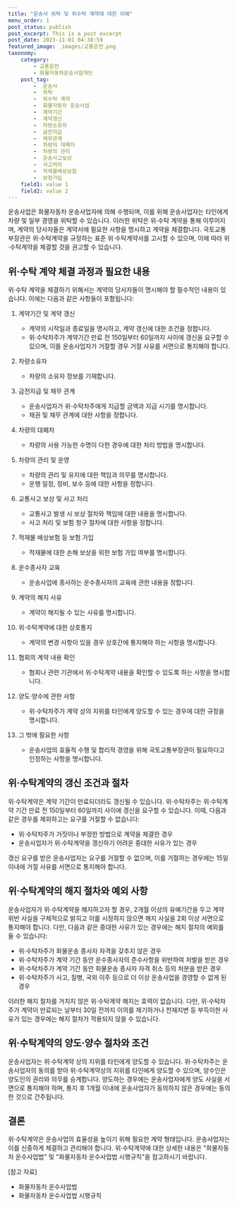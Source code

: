 ```yaml
---
title: "운송사 위탁 및 위수탁 계약에 대한 이해"
menu_order: 1
post_status: publish
post_excerpt: This is a post excerpt
post_date: 2023-11-01 04:38:59
featured_image: _images/교통운전.png
taxonomy:
    category:
        - 교통운전
        - 화물자동차운송사업개인
    post_tag:
        -  운송사
        -  위탁
        -  위수탁 계약
        -  화물자동차 운송사업
        -  계약기간
        -  계약갱신
        -  차량소유자
        -  금전지급
        -  채무관계
        -  차량의 대폐차
        -  차량의 관리
        -  운송사고보상
        -  사고처리
        -  적재물배상보험
        -  보험가입
    field1: value 1
    field2: value 2
---
```



운송사업은 화물자동차 운송사업자에 의해 수행되며, 이를 위해 운송사업자는 타인에게 차량 및 일부 경영을 위탁할 수 있습니다. 이러한 위탁은 위·수탁 계약을 통해 이루어지며, 계약의 당사자들은 계약서에 필요한 사항을 명시하고 계약을 체결합니다. 국토교통부장관은 위·수탁계약을 규정하는 표준 위·수탁계약서를 고시할 수 있으며, 이에 따라 위·수탁계약을 체결할 것을 권고할 수 있습니다.

## 위·수탁 계약 체결 과정과 필요한 내용

위·수탁 계약을 체결하기 위해서는 계약의 당사자들이 명시해야 할 필수적인 내용이 있습니다. 이에는 다음과 같은 사항들이 포함됩니다:

1. 계약기간 및 계약 갱신
   - 계약의 시작일과 종료일을 명시하고, 계약 갱신에 대한 조건을 정합니다.
   - 위·수탁차주가 계약기간 만료 전 150일부터 60일까지 사이에 갱신을 요구할 수 있으며, 이를 운송사업자가 거절할 경우 거절 사유를 서면으로 통지해야 합니다.

2. 차량소유자
   - 차량의 소유자 정보를 기재합니다.

3. 금전지급 및 채무 관계
   - 운송사업자가 위·수탁차주에게 지급할 금액과 지급 시기를 명시합니다.
   - 채권 및 채무 관계에 대한 사항을 정합니다.

4. 차량의 대폐차
   - 차량의 사용 가능한 수명이 다한 경우에 대한 처리 방법을 명시합니다.

5. 차량의 관리 및 운영
   - 차량의 관리 및 유지에 대한 책임과 의무를 명시합니다.
   - 운행 일정, 정비, 보수 등에 대한 사항을 정합니다.

6. 교통사고 보상 및 사고 처리
   - 교통사고 발생 시 보상 절차와 책임에 대한 내용을 명시합니다.
   - 사고 처리 및 보험 청구 절차에 대한 사항을 정합니다.

7. 적재물 배상보험 등 보험 가입
   - 적재물에 대한 손해 보상을 위한 보험 가입 여부를 명시합니다.

8. 운수종사자 교육
   - 운송사업에 종사하는 운수종사자의 교육에 관한 내용을 정합니다.

9. 계약의 해지 사유
   - 계약이 해지될 수 있는 사유를 명시합니다.

10. 위·수탁계약에 대한 상호통지
    - 계약의 변경 사항이 있을 경우 상호간에 통지해야 하는 사항을 명시합니다.

11. 협회의 계약 내용 확인
    - 협회나 관련 기관에서 위·수탁계약 내용을 확인할 수 있도록 하는 사항을 명시합니다.

12. 양도·양수에 관한 사항
    - 위·수탁차주가 계약 상의 지위를 타인에게 양도할 수 있는 경우에 대한 규정을 명시합니다.

13. 그 밖에 필요한 사항
    - 운송사업의 효율적 수행 및 합리적 경영을 위해 국토교통부장관이 필요하다고 인정하는 사항을 명시합니다.

## 위·수탁계약의 갱신 조건과 절차

위·수탁계약은 계약 기간이 만료되더라도 갱신될 수 있습니다. 위·수탁차주는 위·수탁계약 기간 만료 전 150일부터 60일까지 사이에 갱신을 요구할 수 있습니다. 이때, 다음과 같은 경우를 제외하고는 요구를 거절할 수 없습니다:

- 위·수탁차주가 거짓이나 부정한 방법으로 계약을 체결한 경우
- 운송사업자가 위·수탁계약을 갱신하기 어려운 중대한 사유가 있는 경우

갱신 요구를 받은 운송사업자는 요구를 거절할 수 없으며, 이를 거절하는 경우에는 15일 이내에 거절 사유를 서면으로 통지해야 합니다.

## 위·수탁계약의 해지 절차와 예외 사항

운송사업자가 위·수탁계약을 해지하고자 할 경우, 2개월 이상의 유예기간을 두고 계약 위반 사실을 구체적으로 밝히고 이를 시정하지 않으면 해지 사실을 2회 이상 서면으로 통지해야 합니다. 다만, 다음과 같은 중대한 사유가 있는 경우에는 해지 절차의 예외를 둘 수 있습니다:

- 위·수탁차주가 화물운송 종사자 자격을 갖추지 않은 경우
- 위·수탁차주가 계약 기간 동안 운수종사자의 준수사항을 위반하여 처벌을 받은 경우
- 위·수탁차주가 계약 기간 동안 화물운송 종사자 자격 취소 등의 처분을 받은 경우
- 위·수탁차주가 사고, 질병, 국외 이주 등으로 더 이상 운송사업을 경영할 수 없게 된 경우

이러한 해지 절차를 거치지 않은 위·수탁계약 해지는 효력이 없습니다. 다만, 위·수탁차주가 계약이 만료되는 날부터 30일 전까지 이의를 제기하거나 천재지변 등 부득이한 사유가 있는 경우에는 해지 절차가 적용되지 않을 수 있습니다.

## 위·수탁계약의 양도·양수 절차와 조건

운송사업자는 위·수탁계약 상의 지위를 타인에게 양도할 수 있습니다. 위·수탁차주는 운송사업자의 동의를 받아 위·수탁계약상의 지위를 타인에게 양도할 수 있으며, 양수인은 양도인의 권리와 의무를 승계합니다. 양도하는 경우에는 운송사업자에게 양도 사실을 서면으로 통지해야 하며, 통지 후 1개월 이내에 운송사업자가 동의하지 않은 경우에는 동의한 것으로 간주됩니다.

## 결론

위·수탁계약은 운송사업의 효율성을 높이기 위해 필요한 계약 형태입니다. 운송사업자는 이를 신중하게 체결하고 관리해야 합니다. 위·수탁계약에 대한 상세한 내용은 "화물자동차 운수사업법" 및 "화물자동차 운수사업법 시행규칙"을 참고하시기 바랍니다.

[참고 자료]
- 화물자동차 운수사업법
- 화물자동차 운수사업법 시행규칙


